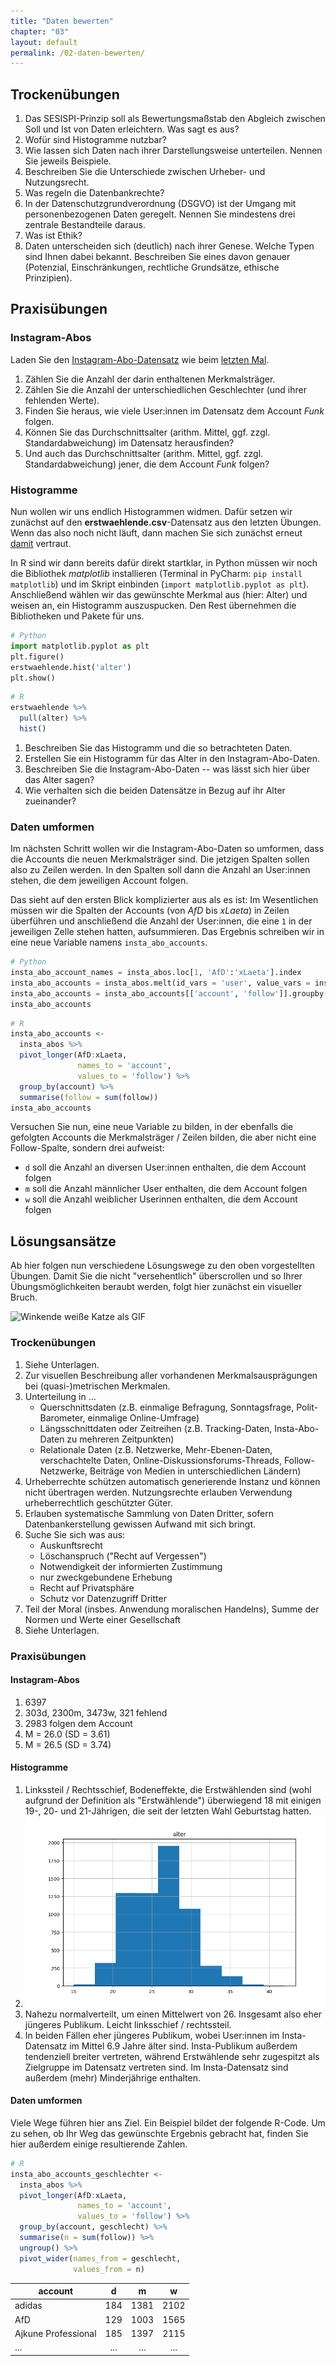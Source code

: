 ```yaml
---
title: "Daten bewerten"
chapter: "03"
layout: default
permalink: /02-daten-bewerten/
---
```


## Trockenübungen

1. Das SESISPI-Prinzip soll als Bewertungsmaßstab den Abgleich zwischen Soll und Ist von Daten erleichtern. Was sagt es aus?
1. Wofür sind Histogramme nutzbar?
1. Wie lassen sich Daten nach ihrer Darstellungsweise unterteilen. Nennen Sie jeweils Beispiele.
1. Beschreiben Sie die Unterschiede zwischen Urheber- und Nutzungsrecht.
1. Was regeln die Datenbankrechte?
1. In der Datenschutzgrundverordnung (DSGVO) ist der Umgang mit personenbezogenen Daten geregelt. Nennen Sie mindestens drei zentrale Bestandteile daraus.
1. Was ist Ethik?
1. Daten unterscheiden sich (deutlich) nach ihrer Genese. Welche Typen sind Ihnen dabei bekannt. Beschreiben Sie eines davon genauer (Potenzial, Einschränkungen, rechtliche Grundsätze, ethische Prinzipien).

## Praxisübungen

### Instagram-Abos

Laden Sie den [Instagram-Abo-Datensatz](https://raw.githubusercontent.com/datenfruehstueck/ccs/main/03_Daten-bewerten/instagram-abos.csv) wie beim [letzten Mal](https://github.com/datenfruehstueck/ccs/02_Daten-sichten/).

1. Zählen Sie die Anzahl der darin enthaltenen Merkmalsträger. 
1. Zählen Sie die Anzahl der unterschiedlichen Geschlechter (und ihrer fehlenden Werte).
1. Finden Sie heraus, wie viele User:innen im Datensatz dem Account *Funk* folgen.
1. Können Sie das Durchschnittsalter (arithm. Mittel, ggf. zzgl. Standardabweichung) im Datensatz herausfinden?
1. Und auch das Durchschnittsalter (arithm. Mittel, ggf. zzgl. Standardabweichung) jener, die dem Account *Funk* folgen?

### Histogramme

Nun wollen wir uns endlich Histogrammen widmen. Dafür setzen wir zunächst auf den **erstwaehlende.csv**-Datensatz aus den letzten Übungen. Wenn das also noch nicht läuft, dann machen Sie sich zunächst erneut [damit](https://github.com/datenfruehstueck/ccs/02_Daten-sichten/) vertraut. 

In R sind wir dann bereits dafür direkt startklar, in Python müssen wir noch die Bibliothek *matplotlib* installieren (Terminal in PyCharm: `pip install matplotlib`) und im Skript einbinden (`import matplotlib.pyplot as plt`). Anschließend wählen wir das gewünschte Merkmal aus (hier: Alter) und weisen an, ein Histogramm auszuspucken. Den Rest übernehmen die Bibliotheken und Pakete für uns.

```python
# Python
import matplotlib.pyplot as plt
plt.figure()
erstwaehlende.hist('alter')
plt.show()
```

```r
# R
erstwaehlende %>%
  pull(alter) %>%
  hist()
```

1. Beschreiben Sie das Histogramm und die so betrachteten Daten.
1. Erstellen Sie ein Histogramm für das Alter in den Instagram-Abo-Daten.
1. Beschreiben Sie die Instagram-Abo-Daten -- was lässt sich hier über das Alter sagen?
1. Wie verhalten sich die beiden Datensätze in Bezug auf ihr Alter zueinander?

### Daten umformen

Im nächsten Schritt wollen wir die Instagram-Abo-Daten so umformen, dass die Accounts die neuen Merkmalsträger sind. Die jetzigen Spalten sollen also zu Zeilen werden. In den Spalten soll dann die Anzahl an User:innen stehen, die dem jeweiligen Account folgen. 

Das sieht auf den ersten Blick komplizierter aus als es ist: Im Wesentlichen müssen wir die Spalten der Accounts (von *AfD* bis *xLaeta*) in Zeilen überführen und anschließend die Anzahl der User:innen, die eine `1` in der jeweiligen Zelle stehen hatten, aufsummieren. Das Ergebnis schreiben wir in eine neue Variable namens `insta_abo_accounts`.

```python
# Python
insta_abo_account_names = insta_abos.loc[1, 'AfD':'xLaeta'].index
insta_abo_accounts = insta_abos.melt(id_vars = 'user', value_vars = insta_abo_account_names, var_name = 'account', value_name = 'follow')
insta_abo_accounts = insta_abo_accounts[['account', 'follow']].groupby('account').agg({'follow': 'sum'})
insta_abo_accounts
```

```r
# R
insta_abo_accounts <-
  insta_abos %>% 
  pivot_longer(AfD:xLaeta,
               names_to = 'account',
               values_to = 'follow') %>% 
  group_by(account) %>% 
  summarise(follow = sum(follow))
insta_abo_accounts
```

Versuchen Sie nun, eine neue Variable zu bilden, in der ebenfalls die gefolgten Accounts die Merkmalsträger / Zeilen bilden, die aber nicht eine Follow-Spalte, sondern drei aufweist:

- `d` soll die Anzahl an diversen User:innen enthalten, die dem Account folgen
- `m` soll die Anzahl männlicher User enthalten, die dem Account folgen
- `w` soll die Anzahl weiblicher Userinnen enthalten, die dem Account folgen

## Lösungsansätze

Ab hier folgen nun verschiedene Lösungswege zu den oben vorgestellten Übungen. Damit Sie die nicht "versehentlich" überscrollen und so Ihrer Übungsmöglichkeiten beraubt werden, folgt hier zunächst ein visueller Bruch.

![Winkende weiße Katze als GIF](https://media.giphy.com/media/vFKqnCdLPNOKc/giphy.gif)

### Trockenübungen

1. Siehe Unterlagen.
1. Zur visuellen Beschreibung aller vorhandenen Merkmalsausprägungen bei (quasi-)metrischen Merkmalen.
1. Unterteilung in ...
   - Querschnittsdaten (z.B. einmalige Befragung, Sonntagsfrage, Polit-Barometer, einmalige Online-Umfrage)
   - Längsschnittdaten oder Zeitreihen (z.B. Tracking-Daten, Insta-Abo-Daten zu mehreren Zeitpunkten)
   - Relationale Daten (z.B. Netzwerke, Mehr-Ebenen-Daten, verschachtelte Daten, Online-Diskussionsforums-Threads, Follow-Netzwerke, Beiträge von Medien in unterschiedlichen Ländern)
1. Urheberrechte schützen automatisch generierende Instanz und können nicht übertragen werden. Nutzungsrechte erlauben Verwendung urheberrechtlich geschützter Güter.
1. Erlauben systematische Sammlung von Daten Dritter, sofern Datenbankerstellung gewissen Aufwand mit sich bringt.
1. Suche Sie sich was aus:
   - Auskunftsrecht
   - Löschanspruch ("Recht auf Vergessen")
   - Notwendigkeit der informierten Zustimmung
   - nur zweckgebundene Erhebung
   - Recht auf Privatsphäre
   - Schutz vor Datenzugriff Dritter
1. Teil der Moral (insbes. Anwendung moralischen Handelns), Summe der Normen und Werte einer Gesellschaft
1. Siehe Unterlagen.


### Praxisübungen

#### Instagram-Abos

1. 6397
1. 303d, 2300m, 3473w, 321 fehlend
1. 2983 folgen dem Account
1. M = 26.0 (SD = 3.61)
1. M = 26.5 (SD = 3.74)

#### Histogramme

1. Linkssteil / Rechtsschief, Bodeneffekte, die Erstwählenden sind (wohl aufgrund der Definition als "Erstwählende") überwiegend 18 mit einigen 19-, 20- und 21-Jährigen, die seit der letzten Wahl Geburtstag hatten. 
1. ![Histogramm Alter Insta-User](histogramm_alter_instagram.png)
1. Nahezu normalverteilt, um einen Mittelwert von 26. Insgesamt also eher jüngeres Publikum. Leicht linksschief / rechtssteil.
1. In beiden Fällen eher jüngeres Publikum, wobei User:innen im Insta-Datensatz im Mittel 6.9 Jahre älter sind. Insta-Publikum außerdem tendenziell breiter vertreten, während Erstwählende sehr zugespitzt als Zielgruppe im Datensatz vertreten sind. Im Insta-Datensatz sind außerdem (mehr) Minderjährige enthalten. 

#### Daten umformen

Viele Wege führen hier ans Ziel. Ein Beispiel bildet der folgende R-Code. Um zu sehen, ob Ihr Weg das gewünschte Ergebnis gebracht hat, finden Sie hier außerdem einige resultierende Zahlen.

```r
# R
insta_abo_accounts_geschlechter <-
  insta_abos %>% 
  pivot_longer(AfD:xLaeta,
               names_to = 'account',
               values_to = 'follow') %>% 
  group_by(account, geschlecht) %>% 
  summarise(n = sum(follow)) %>% 
  ungroup() %>% 
  pivot_wider(names_from = geschlecht,
              values_from = n)
```

| account | d | m | w |
| --- |:---:|:---:|:---:|
| adidas | 184 | 1381 | 2102 |
| AfD | 129 | 1003 | 1565 |
| Ajkune Professional | 185 | 1397 | 2115 |
| ... | ... | ... | ... |
